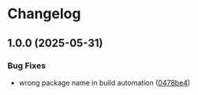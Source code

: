 # Changelog

## 1.0.0 (2025-05-31)


### Bug Fixes

* wrong package name in build automation ([0478be4](https://github.com/Frikanalen/frontend/commit/0478be443fb107237a186ef9dc585b0b8b6df212))
